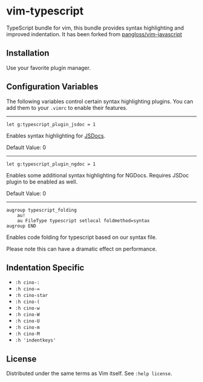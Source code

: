 # vim-typescript

TypeScript bundle for vim, this bundle provides syntax highlighting and
improved indentation.  It has been forked from
[pangloss/vim-javascript](https://github.com/pangloss/vim-javascript)


## Installation

Use your favorite plugin manager.


## Configuration Variables

The following variables control certain syntax highlighting plugins. You can
add them to your `.vimrc` to enable their features.

-----------------

```
let g:typescript_plugin_jsdoc = 1
```

Enables syntax highlighting for [JSDocs](http://usejsdoc.org/).

Default Value: 0

-----------------

```
let g:typescript_plugin_ngdoc = 1
```

Enables some additional syntax highlighting for NGDocs. Requires JSDoc plugin
to be enabled as well.

Default Value: 0

-----------------

```vim
augroup typescript_folding
    au!
    au FileType typescript setlocal foldmethod=syntax
augroup END
```

Enables code folding for typescript based on our syntax file.

Please note this can have a dramatic effect on performance.

## Indentation Specific

* `:h cino-:`
* `:h cino-=`
* `:h cino-star`
* `:h cino-(`
* `:h cino-w`
* `:h cino-W`
* `:h cino-U`
* `:h cino-m`
* `:h cino-M`
* `:h 'indentkeys'`

## License

Distributed under the same terms as Vim itself. See `:help license`.
